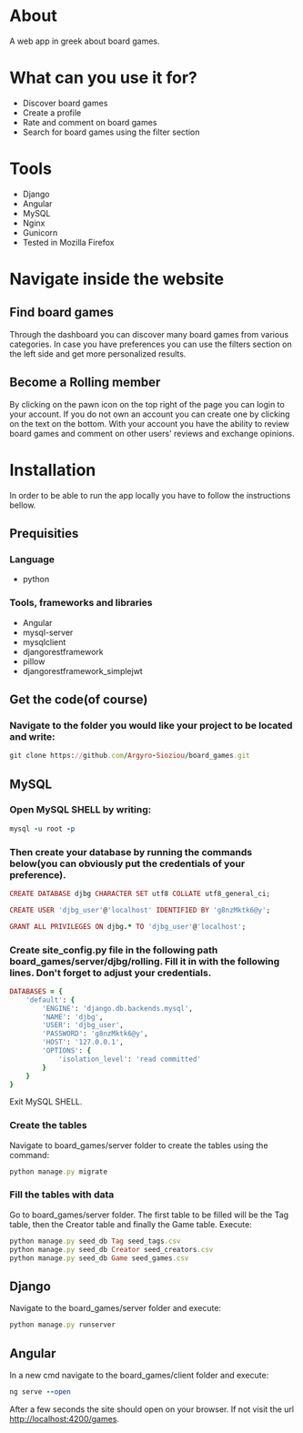 # About
A web app in greek about board games. 

# What can you use it for?
* Discover board games
* Create a profile
* Rate and comment on board games
* Search for board games using the filter section

# Tools
* Django
* Angular
* MySQL
* Nginx
* Gunicorn
* Tested in Mozilla Firefox

# Navigate inside the website

## Find board games
Through the dashboard you can discover many board games from various categories. In case you have preferences you can use the filters section on the left side and get more personalized results.

## Become a Rolling member
By clicking on the pawn icon on the top right of the page you can login to your account. If you do not own an account you can create one by clicking on the text on the bottom. With your account you have the ability to review board games and comment on other users' reviews and exchange opinions.

# Installation
In order to be able to run the app locally you have to follow the instructions bellow.

## Prequisities
### Language
* python

### Tools, frameworks and libraries
* Angular
* mysql-server
* mysqlclient
* djangorestframework
* pillow
* djangorestframework_simplejwt

## Get the code(of course)
### Navigate to the folder you would like your project to be located and write:
```ruby
git clone https://github.com/Argyro-Sioziou/board_games.git
```

## MySQL
### Open MySQL SHELL by writing:
```ruby
mysql -u root -p
```

### Then create your database by running the commands below(you can obviously put the credentials of your preference).
```ruby
CREATE DATABASE djbg CHARACTER SET utf8 COLLATE utf8_general_ci;

CREATE USER 'djbg_user'@'localhost' IDENTIFIED BY 'g8nzMktk6@y';

GRANT ALL PRIVILEGES ON djbg.* TO 'djbg_user'@'localhost';
```

### Create site_config.py file in the following path board_games/server/djbg/rolling. Fill it in with the following lines. Don't forget to adjust your credentials.
```ruby
DATABASES = {
    'default': {
        'ENGINE': 'django.db.backends.mysql',
        'NAME': 'djbg',
        'USER': 'djbg_user',
        'PASSWORD': 'g8nzMktk6@y',
        'HOST': '127.0.0.1',
        'OPTIONS': {
            'isolation_level': 'read committed'
        }
    }
}
```
Exit MySQL SHELL.

### Create the tables
Navigate to board_games/server folder to create the tables using the command:
```ruby
python manage.py migrate
```

### Fill the tables with data
Go to board_games/server folder. The first table to be filled will be the Tag table, then the Creator table and finally the Game table. Execute:
```ruby
python manage.py seed_db Tag seed_tags.csv
python manage.py seed_db Creator seed_creators.csv
python manage.py seed_db Game seed_games.csv
```

## Django
Navigate to the board_games/server folder and execute:
```ruby
python manage.py runserver
```
## Angular
In a new cmd navigate to the board_games/client folder and execute:
```ruby
ng serve --open
```

After a few seconds the site should open on your browser. If not visit the url [http://localhost:4200/games](http://localhost:4200/games).
